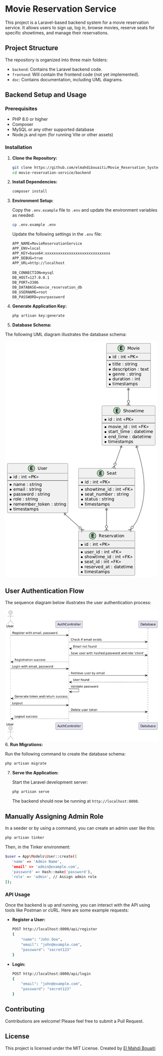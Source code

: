 
# Movie Reservation Service

This project is a Laravel-based backend system for a movie reservation service. It allows users to sign up, log in, browse movies, reserve seats for specific showtimes, and manage their reservations.

## Project Structure

The repository is organized into three main folders:

- `backend`: Contains the Laravel backend code.
- `frontend`: Will contain the frontend code (not yet implemented).
- `doc`: Contains documentation, including UML diagrams.

## Backend Setup and Usage

### Prerequisites

- PHP 8.0 or higher
- Composer
- MySQL or any other supported database
- Node.js and npm (for running Vite or other assets)

### Installation

1. **Clone the Repository:**

   ```bash
   git clone https://github.com/elmahdibouaiti/Movie_Reservation_System
   cd movie-reservation-service/backend
   ```

2. **Install Dependencies:**

   ```bash
   composer install
   ```

3. **Environment Setup:**

   Copy the `.env.example` file to `.env` and update the environment variables as needed:

   ```bash
   cp .env.example .env
   ```

   Update the following settings in the `.env` file:

   ```env
   APP_NAME=MovieReservationService
   APP_ENV=local
   APP_KEY=base64:xxxxxxxxxxxxxxxxxxxxxxxxxxxxxx
   APP_DEBUG=true
   APP_URL=http://localhost

   DB_CONNECTION=mysql
   DB_HOST=127.0.0.1
   DB_PORT=3306
   DB_DATABASE=movie_reservation_db
   DB_USERNAME=root
   DB_PASSWORD=yourpassword
   ```

4. **Generate Application Key:**

   ```bash
   php artisan key:generate
   ```
5. **Database Schema:**

The following UML diagram illustrates the database schema:

![Database Schema](https://github.com/elmahdibouaiti/Movie_Reservation_System/blob/main/Docs/db_schema.png)

## User Authentication Flow

The sequence diagram below illustrates the user authentication process:

![User Authentication Sequence](https://github.com/elmahdibouaiti/Movie_Reservation_System/blob/main/Docs/user_schema.png)
6. **Run Migrations:**

   Run the following command to create the database schema:

   ```bash
   php artisan migrate
   ```

7. **Serve the Application:**

   Start the Laravel development server:

   ```bash
   php artisan serve
   ```

   The backend should now be running at `http://localhost:8000`.

## Manually Assigning Admin Role

In a seeder or by using a command, you can create an admin user like this:

   ```bash
   php artisan tinker
   ```
Then, in the Tinker environment:
   ```bash
   $user = App\Models\User::create([
      'name' => 'Admin Name',
      'email' => 'admin@example.com',
      'password' => Hash::make('password'),
      'role' => 'admin', // Assign admin role
   ]);
   ```
### API Usage

Once the backend is up and running, you can interact with the API using tools like Postman or cURL. Here are some example requests:

- **Register a User:**

  ```bash
  POST http://localhost:8000/api/register
  {
      "name": "John Doe",
      "email": "john@example.com",
      "password": "secret123"
  }
  ```

- **Login:**

  ```bash
  POST http://localhost:8000/api/login
  {
      "email": "john@example.com",
      "password": "secret123"
  }
  ```

## Contributing

Contributions are welcome! Please feel free to submit a Pull Request.

## License

This project is licensed under the MIT License. Created by [El Mahdi Bouaiti](https://github.com/elmahdibouaiti)
